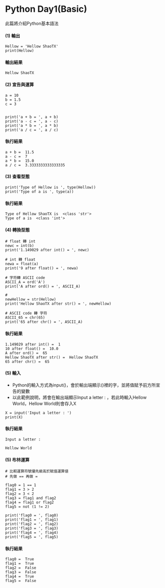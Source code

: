 # Python Day1(Basic)

此篇將介紹Python基本語法

#### (1) 輸出
```
Hellow = 'Hellow ShaoTX'
print(Hellow)
```

#### 輸出結果
```
Hellow ShaoTX
```

#### (2) 宣告與運算
```
a = 10
b = 1.5
c = 3


print('a + b = ', a + b)
print('a - c = ', a - c)
print('a * b = ', a * b)
print('a / c = ', a / c)
```

#### 執行結果
```
a + b =  11.5
a - c =  7
a * b =  15.0
a / c =  3.3333333333333335
```

#### (3) 查看型態
```
print('Type of Hellow is ', type(Hellow))
print('Type of a is ', type(a))
```
#### 執行結果
```
Type of Hellow ShaoTX is  <class 'str'>
Type of a is  <class 'int'>
```

#### (4) 轉換型態
```
# float 轉 int
newc = int(b)
print('1.149029 after int() = ', newc)

# int 轉 float
newa = float(a) 
print('9 after float() = ', newa)

# 字符轉 ASCII code
ASCII_A = ord('A')
print('A after ord() = ', ASCII_A)

# 
newHellow = str(Hellow)
print('Hellow ShaoTX after str() = ', newHellow)

# ASCII code 轉 字符
ASCII_65 = chr(65)
print('65 after chr() = ', ASCII_A)
```
#### 執行結果
```
1.149029 after int() =  1
10 after float() =  10.0
A after ord() =  65
Hellow ShaoTX after str() =  Hellow ShaoTX
65 after chr() =  65
```

#### (5) 輸入
* Python的輸入方式為input()，會於輸出端顯示()裡的字，並將值賦予前方所宣告的變數
* 以此範例說明，將會在輸出端顯示Input a letter : ，若此時輸入Hellow World，Hellow World則會存入X
```
X = input('Input a letter : ')
print(X)
```
#### 執行結果
```
Input a letter : 
```
```
Hellow World
```
#### (5) 布林運算
```
# 比較運算符號優先級高於賦值運算値
# 先做 == 再做 = 

flag0 = 1 == 1
flag1 = 3 > 2
flag2 = 3 < 2
flag3 = flag1 and flag2
flag4 = flag1 or flag2
flag5 = not (1 != 2)

print('flag0 = ', flag0)
print('flag1 = ', flag1)
print('flag2 = ', flag2)
print('flag3 = ', flag3)
print('flag4 = ', flag4)
print('flag5 = ', flag5)
```
#### 執行結果
```
flag0 =  True
flag1 =  True
flag2 =  False
flag3 =  False
flag4 =  True
flag5 =  False
```